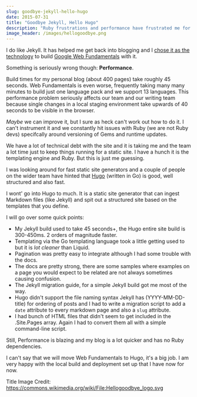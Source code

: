 ```yaml
---
slug: goodbye-jekyll-hello-hugo
date: 2015-07-31
title: "Goodbye Jekyll, Hello Hugo"
description: "Ruby frustrations and performance have frustrated me for a long time. Experimented with Hugo and ported blog in about 3 hours"
image_header: /images/hellogoodbye.png
---
```


I do like Jekyll. It has helped me get back into blogging and I [chose it as the technology](https://github.com/Google/WebFundamentals/)
to build [Google Web Fundamentals](https://developers.google.com/web/fundamentals/) with it.

Something is seriously wrong though: **Performance**. 

Build times for my personal blog (about 400 pages) take roughly
45 seconds. Web Fundamentals is even worse, frequently taking many many minutes to
build just one language pack and we support 13 languages. This performance problem
seriously affects our team and our writing team because single changes in a local staging
environment take upwards of 40 seconds to be visible in the browser. 

*Maybe* we can improve it, but I sure as heck can't work out how to do it. I can't instrument it
and we constantly hit issues with Ruby (we are not Ruby devs) specifcally around versioning of Gems and
runtime updates.

We have a lot of technical debt with the site and it is taking me and the team a lot time just to 
keep things running for a static site. I have a hunch it is the templating engine and Ruby. 
But this is just me guessing.

I was looking around for fast static site generators and a couple of people on the wider team have 
hinted that [Hugo](http://gohugo.io/) (written in Go) is good, well structured and also fast. 

I wont' go into Hugo to much.  It is a static site generator that can ingest Markdown files (like Jekyll) 
and spit out a structured site based on the templates that you define.

I will go over some quick points:

* My Jekyll build used to take 45 seconds+, the Hugo entire site build is 300-450ms. 2 orders of magnitude faster.
* Templating via the Go templating language took a little getting used to but it is *lot cleaner* than Liquid.
* Pagination was pretty easy to integrate although I had some trouble with the docs.
* The docs are pretty strong, there are some samples where examples on a page you would expect to be related
  are not always sometimes causing confusion.
* The Jekyll migration guide, for a simple Jekyll build got me most of the way.
* Hugo didn't support the file naming syntax Jekyll has (YYYY-MM-DD-title) for ordering of posts and I had to 
  write a migration script to add a `date` attribute to every markdown page and also a `slug` attribute.
* I had bunch of HTML files that didn't seem to get included in the .Site.Pages array.  Again I had to convert them all with 
  a simple command-line script.

Still, Performance is blazing and my blog is a lot quicker and has no Ruby dependencies.

I can't say that we will move Web Fundamentals to Hugo, it's a big job. I am very happy with the local
build and deployment set up that I have now for now.

Title Image Credit: https://commons.wikimedia.org/wiki/File:Hellogoodbye_logo.svg